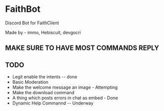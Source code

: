 # FaithBot
Discord Bot for FaithClient

Made by - immo, Hebiscuit, devgocri

## MAKE SURE TO HAVE MOST COMMANDS REPLY
## TODO
- Legit enable the intents -- done
- Basic Moderation
- Make the welcome message an image - Attempting
- Make the download command
- A thing which posts errors in chat as embed - Done
- Dynamic Help Commannd -- Underway
